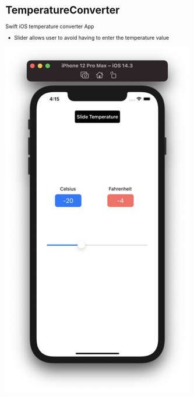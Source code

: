 # TemperatureConverter
Swift iOS temperature converter App

- Slider allows user to avoid having to enter the temperature value


![1](https://github.com/pandyama/TemperatureConverter/blob/main/Screenshot.png)
